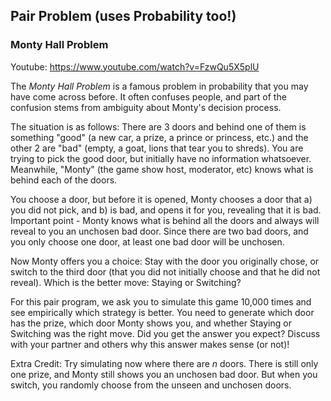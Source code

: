 ## Pair Problem (uses Probability too!)

### Monty Hall Problem

Youtube: https://www.youtube.com/watch?v=FzwQu5X5plU

The *Monty Hall Problem* is a famous problem in probability that you may have come across before.  It often confuses people, and part of the confusion stems from ambiguity about Monty's decision process.

The situation is as follows:  There are 3 doors and behind one of them is something "good" (a new car, a prize, a prince or princess, etc.) and the other 2 are "bad" (empty, a goat, lions that tear you to shreds).  You are trying to pick the good door, but initially have no information whatsoever.  Meanwhile, "Monty" (the game show host, moderator, etc) knows what is behind each of the doors.

You choose a door, but before it is opened, Monty chooses a door that a) you did not pick, and b) is bad, and opens it for you, revealing that it is bad.  Important point - Monty knows what is behind all the doors and always will reveal to you an unchosen bad door.  Since there are two bad doors, and you only choose one door, at least one bad door will be unchosen.

Now Monty offers you a choice: Stay with the door you originally chose, or switch to the third door (that you did not initially choose and that he did not reveal).  Which is the better move: Staying or Switching?

For this pair program, we ask you to simulate this game 10,000 times and see empirically which strategy is better.  You need to generate which door has the prize, which door Monty shows you, and whether Staying or Switching was the right move.  Did you get the answer you expect?  Discuss with your partner and others why this answer makes sense (or not)!

Extra Credit: Try simulating now where there are *n* doors.  There is still only one prize, and Monty still shows you an unchosen bad door.  But when you switch, you randomly choose from the unseen and unchosen doors.